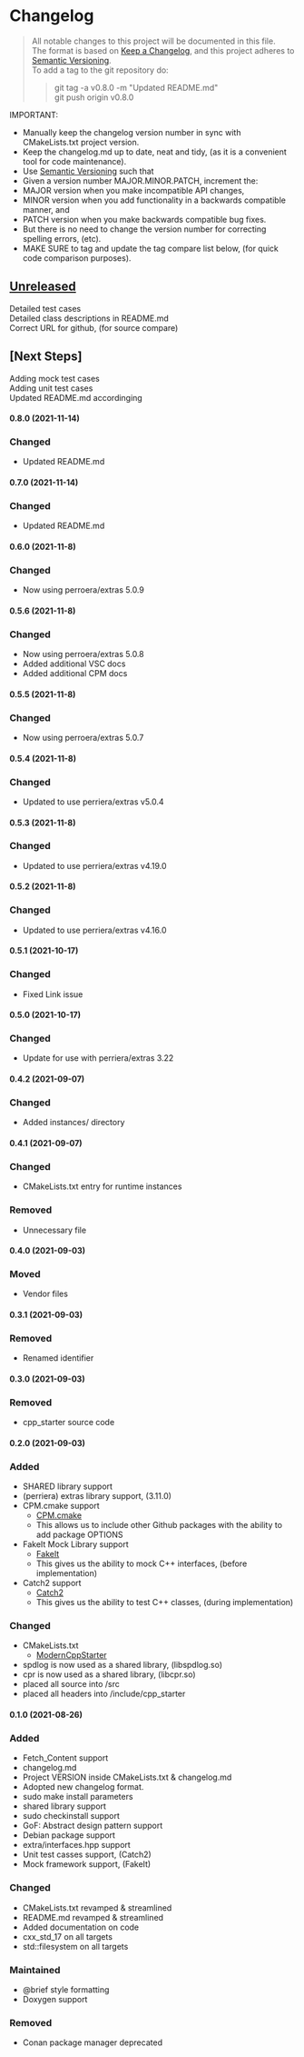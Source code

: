 
# Changelog
> All notable changes to this project will be documented in this file.</br>
The format is based on [Keep a Changelog](https://keepachangelog.com/en/1.0.0/), 
and this project adheres to [Semantic Versioning](https://semver.org/spec/v2.0.0.html).</br>
> To add a tag to the git repository do:
> > git tag -a v0.8.0 -m "Updated README.md"</br>
> > git push origin v0.8.0
> 

IMPORTANT: 
- Manually keep the changelog version number in sync with CMakeLists.txt project version.<br>
- Keep the changelog.md up to date, neat and tidy, (as it is a convenient tool for code maintenance).<br>
- Use [Semantic Versioning](https://semver.org/spec/v2.0.0.html) such that<br>
- Given a version number MAJOR.MINOR.PATCH, increment the:<br>
- MAJOR version when you make incompatible API changes,<br>
- MINOR version when you add functionality in a backwards compatible manner, and<br>
- PATCH version when you make backwards compatible bug fixes. <br>
- But there is no need to change the version number for correcting spelling errors, (etc).<br>
- MAKE SURE to tag and update the tag compare list below, (for quick code comparison purposes).<br>

## [Unreleased]
Detailed test cases</br>
Detailed class descriptions in README.md</br>
Correct URL for github, (for source compare)</br>

## [Next Steps]
Adding mock test cases </br>
Adding unit test cases </br>
Updated README.md accordinging</br>

#### 0.8.0 (2021-11-14)
### Changed 
- Updated README.md

#### 0.7.0 (2021-11-14)
### Changed 
- Updated README.md

#### 0.6.0 (2021-11-8)
### Changed 
- Now using perroera/extras 5.0.9

#### 0.5.6 (2021-11-8)
### Changed 
- Now using perroera/extras 5.0.8
- Added additional VSC docs 
- Added additional CPM docs 
 
#### 0.5.5 (2021-11-8)
### Changed 
- Now using perroera/extras 5.0.7 

#### 0.5.4 (2021-11-8)
### Changed 
- Updated to use perriera/extras v5.0.4

#### 0.5.3 (2021-11-8)
### Changed 
- Updated to use perriera/extras v4.19.0

#### 0.5.2 (2021-11-8)
### Changed 
- Updated to use perriera/extras v4.16.0

#### 0.5.1 (2021-10-17)
### Changed 
- Fixed Link issue 

#### 0.5.0 (2021-10-17)
### Changed 
- Update for use with perriera/extras 3.22 

#### 0.4.2 (2021-09-07)
### Changed 
- Added instances/ directory

#### 0.4.1 (2021-09-07)
### Changed 
- CMakeLists.txt entry for runtime instances 
### Removed 
- Unnecessary file

#### 0.4.0 (2021-09-03)
### Moved 
- Vendor files

#### 0.3.1 (2021-09-03)
### Removed 
- Renamed identifier

#### 0.3.0 (2021-09-03)
### Removed 
- cpp_starter source code

#### 0.2.0 (2021-09-03)
### Added
- SHARED library support
- (perriera) extras library support, (3.11.0)
- CPM.cmake support
  * [CPM.cmake](https://github.com/cpm-cmake/CPM.cmake/blob/master/LICENSE) 
  * This allows us to include other Github packages with the ability
    to add package OPTIONS
- FakeIt Mock Library support
  * [FakeIt](https://github.com/eranpeer/FakeIt) 
  * This gives us the ability to mock C++ interfaces, (before implementation)
- Catch2 support
  * [Catch2](https://github.com/catchorg/Catch2)
  * This gives us the ability to test C++ classes, (during implementation)
### Changed
- CMakeLists.txt
  * [ModernCppStarter](https://github.com/TheLartians/ModernCppStarter/blob/master/LICENSE) 
- spdlog is now used as a shared library, (libspdlog.so)
- cpr is now used as a shared library, (libcpr.so)
- placed all source into /src
- placed all headers into /include/cpp_starter

#### 0.1.0 (2021-08-26)
### Added
- Fetch_Content support
- changelog.md
- Project VERSION inside CMakeLists.txt & changelog.md
- Adopted new changelog format.
- sudo make install parameters
- shared library support
- sudo checkinstall support
- GoF: Abstract design pattern support
- Debian package support
- extra/interfaces.hpp support
- Unit test casses support, (Catch2)
- Mock framework support, (FakeIt)

### Changed
- CMakeLists.txt revamped & streamlined
- README.md revamped & streamlined
- Added documentation on code
- cxx_std_17 on all targets
- std::filesystem on all targets

### Maintained
- @brief style formatting
- Doxygen support 

### Removed
- Conan package manager deprecated

[Unreleased]: https://github.com/perriera/cpp_starter/compare/v0.7.0...HEAD
[0.7.0]: https://github.com/perriera/cpp_starter/compare/v0.6.6...v0.7.0
[0.6.6]: https://github.com/perriera/cpp_starter/compare/v0.5.6...v0.6.0
[0.5.6]: https://github.com/perriera/cpp_starter/compare/v0.5.5...v0.5.6
[0.5.5]: https://github.com/perriera/cpp_starter/compare/v0.5.4...v0.5.5
[0.5.4]: https://github.com/perriera/cpp_starter/compare/v0.5.3...v0.5.4
[0.5.3]: https://github.com/perriera/cpp_starter/compare/v0.5.2...v0.5.3
[0.5.2]: https://github.com/perriera/cpp_starter/compare/v0.5.1...v0.5.2
[0.5.1]: https://github.com/perriera/cpp_starter/compare/v0.5.0...v0.5.1
[0.5.0]: https://github.com/perriera/cpp_starter/compare/v0.4.2...v0.5.0
[0.4.2]: https://github.com/perriera/cpp_starter/compare/v0.4.1...v0.4.2
[0.4.1]: https://github.com/perriera/cpp_starter/compare/v0.4.0...v0.4.1
[0.4.0]: https://github.com/perriera/cpp_starter/compare/v0.3.1...v0.4.0
[0.3.1]: https://github.com/perriera/cpp_starter/compare/v0.3.0...v0.3.1
[0.3.0]: https://github.com/perriera/cpp_starter/compare/v0.2.0...v0.3.0
[0.2.0]: https://github.com/perriera/cpp_starter/compare/v0.1.0...v0.2.0
[0.1.0]: https://github.com/perriera/cpp_starter/releases/tag/v0.1.0
